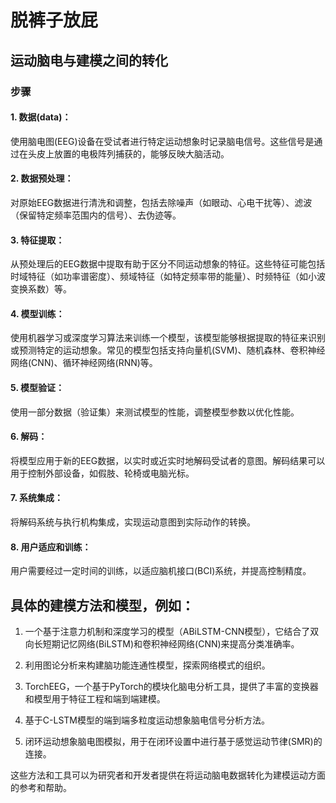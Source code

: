 # 脱裤子放屁
## 运动脑电与建模之间的转化
### 步骤
#### 1. 数据(data)：
使用脑电图(EEG)设备在受试者进行特定运动想象时记录脑电信号。这些信号是通过在头皮上放置的电极阵列捕获的，能够反映大脑活动。

#### 2. 数据预处理：
对原始EEG数据进行清洗和调整，包括去除噪声（如眼动、心电干扰等）、滤波（保留特定频率范围内的信号）、去伪迹等。

#### 3. 特征提取：
从预处理后的EEG数据中提取有助于区分不同运动想象的特征。这些特征可能包括时域特征（如功率谱密度）、频域特征（如特定频率带的能量）、时频特征（如小波变换系数）等。

#### 4. 模型训练：
使用机器学习或深度学习算法来训练一个模型，该模型能够根据提取的特征来识别或预测特定的运动想象。常见的模型包括支持向量机(SVM)、随机森林、卷积神经网络(CNN)、循环神经网络(RNN)等。

#### 5. 模型验证：
使用一部分数据（验证集）来测试模型的性能，调整模型参数以优化性能。

#### 6. 解码：
将模型应用于新的EEG数据，以实时或近实时地解码受试者的意图。解码结果可以用于控制外部设备，如假肢、轮椅或电脑光标。

#### 7. 系统集成：
将解码系统与执行机构集成，实现运动意图到实际动作的转换。

#### 8. 用户适应和训练：
用户需要经过一定时间的训练，以适应脑机接口(BCI)系统，并提高控制精度。

## 具体的建模方法和模型，例如：

1. 一个基于注意力机制和深度学习的模型（ABiLSTM-CNN模型），它结合了双向长短期记忆网络(BiLSTM)和卷积神经网络(CNN)来提高分类准确率。
   
2. 利用图论分析来构建脑功能连通性模型，探索网络模式的组织。

3. TorchEEG，一个基于PyTorch的模块化脑电分析工具，提供了丰富的变换器和模型用于特征工程和端到端建模。

4. 基于C-LSTM模型的端到端多粒度运动想象脑电信号分析方法。

5. 闭环运动想象脑电图模拟，用于在闭环设置中进行基于感觉运动节律(SMR)的连接。

这些方法和工具可以为研究者和开发者提供在将运动脑电数据转化为建模运动方面的参考和帮助。

